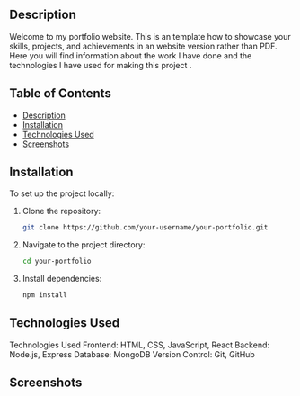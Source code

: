 ## Description

Welcome to my portfolio website. This is an template how to showcase your skills, projects, and achievements in an website version rather than PDF. Here you will find information about the work I have done and the technologies I have used for making this project .

## Table of Contents

- [Description](#description)
- [Installation](#installation)
- [Technologies Used](#technologies-used)
- [Screenshots](#screenshots)


## Installation

To set up the project locally:

1. Clone the repository:
    ```bash
    git clone https://github.com/your-username/your-portfolio.git
    ```
2. Navigate to the project directory:
    ```bash
    cd your-portfolio
    ```
3. Install dependencies:
    ```bash
    npm install
    ```

## Technologies Used

Technologies Used
Frontend: HTML, CSS, JavaScript, React
Backend: Node.js, Express
Database: MongoDB
Version Control: Git, GitHub

## Screenshots


